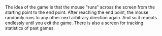 The idea of the game is that the mouse "runs" across the screen from the starting point to the end point. After reaching the end point, the mouse randomly runs to any other next arbitrary direction again. And so it repeats endlessly until you exit the game. 
There is also a screen for tracking statistics of past games.
